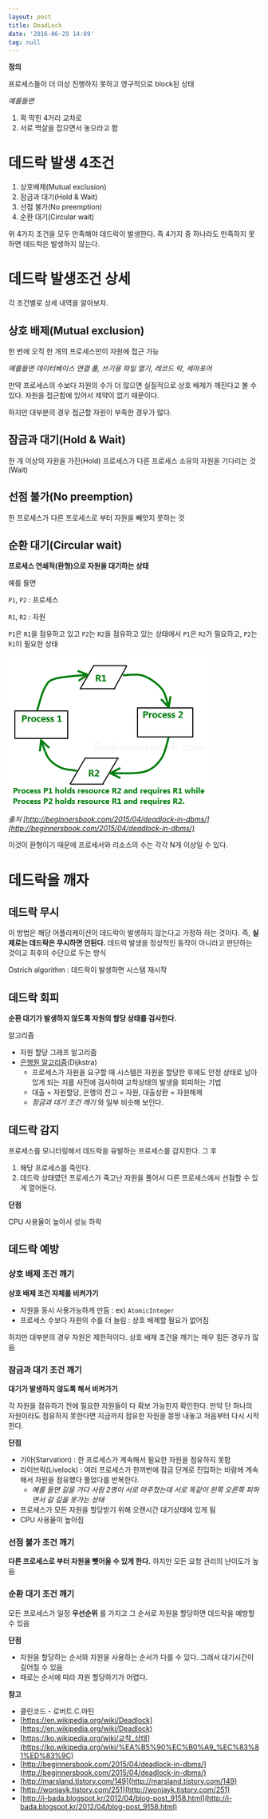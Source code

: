 ```yaml
---
layout: post
title: DeadLock
date: '2016-06-29 14:09'
tag: null
---
```


**정의**

프로세스들이 더 이상 진행하지 못하고 영구적으로 block된 상태

_예를들면_

1. 꽉 막힌 4거리 교차로
2. 서로 멱살을 잡으면서 놓으라고 함

# 데드락 발생 4조건

1. 상호배제(Mutual exclusion)
2. 잠금과 대기(Hold & Wait)
3. 선점 불가(No preemption)
4. 순환 대기(Circular wait)

위 4가지 조건을 모두 만족해야 데드락이 발생한다. 즉 4가지 중 하나라도 만족하지 못하면 데드락은 발생하지 않는다.

# 데드락 발생조건 상세

각 조건별로 상세 내역을 알아보자.

## 상호 배제(Mutual exclusion)

한 번에 오직 한 개의 프로세스만이 자원에 접근 가능

_예를들면 데이터베이스 연결 풀, 쓰기용 파일 열기, 레코드 락, 세마포어_

만약 프로세스의 수보다 자원의 수가 더 많으면 실질적으로 상호 배제가 깨진다고 볼 수 있다.
자원을 접근함에 있어서 제약이 없기 때문이다.

하지만 대부분의 경우 접근할 자원이 부족한 경우가 많다.

## 잠금과 대기(Hold & Wait)

한 개 이상의 자원을 가진(Hold) 프로세스가 다른 프로세스 소유의 자원을 기다리는 것(Wait)

## 선점 불가(No preemption)

한 프로세스가 다른 프로세스로 부터 자원을 빼앗지 못하는 것

## 순환 대기(Circular wait)

**프로세스 연쇄적(환형)으로 자원을 대기하는 상태**

예를 들면

`P1`, `P2` : 프로세스

`R1`, `R2` : 자원

`P1`은 `R1`을 점유하고 있고 `P2`는 `R2`을 점유하고 있는 상태에서 `P1`은 `R2`가 필요하고, `P2`는 `R1`이 필요한 상태

![순환 대기](/images/2016/06/Deadlock_diagram.png)

*출처 [http://beginnersbook.com/2015/04/deadlock-in-dbms/](http://beginnersbook.com/2015/04/deadlock-in-dbms/)*

이것이 환형이기 때문에 프로세서와 리소스의 수는 각각 N개 이상일 수 있다.

# 데드락을 깨자

## 데드락 무시

이 방법은 해당 어플리케이션이 데드락이 발생하지 않는다고 가정하 하는 것이다. 즉, **실제로는 데드락은 무시하면 안된다.**
데드락 발생을 정상적인 동작이 아니라고 판단하는 것이고 최후의 수단으로 두는 방식

Ostrich algorithm : 데드락이 발생하면 시스템 재시작

## 데드락 회피

**순환 대기가 발생하지 않도록 자원의 할당 상태를 검사한다.**

알고리즘

- 자원 할당 그래프 알고리즘
- [은행원 알고리즘](https://en.wikipedia.org/wiki/Banker%27s_algorithm)(Dijkstra)
    - 프로세스가 자원을 요구할 때 시스템은 자원을 할당한 후에도 안정 상태로 남아있게 되는 지를 사전에 검사하여 교착상태의 발생을 회피하는 기법
    - 대출 = 자원할당, 은행의 잔고 = 자원, 대출상환 = 자원해제
    - *잠금과 대기 조건 깨기* 와 일부 비슷해 보인다.

## 데드락 감지

프로세스를 모니터링해서 데드락을 유발하는 프로세스를 감지한다. 그 후

1. 해당 프로세스를 죽인다.
2. 데드락 상태였던 프로세스가 죽고난 자원을 풀어서 다른 프로세스에서 선점할 수 있게 열어둔다.

**단점**

CPU 사용율이 높아서 성능 하락

## 데드락 예방

### 상호 배제 조건 깨기

**상호 배제 조건 자체를 비켜가기**

- 자원을 동시 사용가능하게 만듬 : ex) `AtomicInteger`
- 프로세스 수보다 자원의 수를 더 늘림 : 상호 배제할 필요가 없어짐

하지만 대부분의 경우 자원은 제한적이다. 상호 배제 조건을 깨기는 매우 힘든 경우가 많음

### 잠금과 대기 조건 깨기

**대기가 발생하지 않도록 해서 비켜가기**

각 자원을 점유하기 전에 필요한 자원들이 다 확보 가능한지 확인한다. 만약 단 하나의 자원이라도 점유하지 못한다면 지금까지 점유한 자원을 몽땅 내놓고 처음부터 다시 시작한다.

**단점**

- 기아(Starvation) : 한 프로세스가 계속해서 필요한 자원을 점유하지 못함
- 라이브락(Livelock) : 여러 프로세스가 한꺼번에 잠금 단계로 진입하는 바람에 계속해서 자원을 점유했다 풀었다를 반복한다.
    - _예를 들면 길을 가다 사람 2명이 서로 마주쳤는데 서로 똑같이 왼쪽 오른쪽 피하면서 갈 길을 못가는 상태_
- 프로세스가 모든 자원을 할당받기 위해 오랜시간 대기상태에 있게 됨
- CPU 사용율이 높아짐

### 선점 불가 조건 깨기

**다른 프로세스로 부터 자원을 뺏어올 수 있게 한다.**
하지만 모든 요청 관리의 난이도가 높음

### 순환 대기 조건 깨기

모든 프로세스가 일정 **우선순위** 를 가지고 그 순서로 자원을 할당하면 데드락을 예방할 수 있음

**단점**

- 자원을 할당하는 순서와 자원을 사용하는 순서가 다를 수 있다. 그래서 대기시간이 길어질 수 있음
- 때로는 순서에 따라 자원 할당하기가 어렵다.

**참고**

- 클린코드 - 로버트.C.마틴
- [https://en.wikipedia.org/wiki/Deadlock](https://en.wikipedia.org/wiki/Deadlock)
- [https://ko.wikipedia.org/wiki/교착_상태](https://ko.wikipedia.org/wiki/%EA%B5%90%EC%B0%A9_%EC%83%81%ED%83%9C)
- [http://beginnersbook.com/2015/04/deadlock-in-dbms/](http://beginnersbook.com/2015/04/deadlock-in-dbms/)
- [http://marsland.tistory.com/149](http://marsland.tistory.com/149)
- [http://wonjayk.tistory.com/251](http://wonjayk.tistory.com/251)
- [http://i-bada.blogspot.kr/2012/04/blog-post_9158.html](http://i-bada.blogspot.kr/2012/04/blog-post_9158.html)
